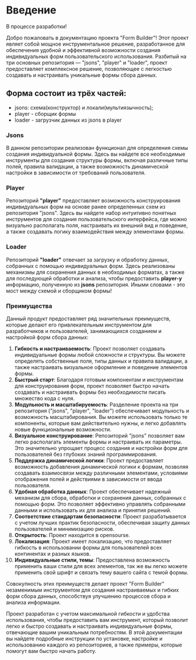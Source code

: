 # Введение

В процессе разработки!

Добро пожаловать в документацию проекта "Form Builder"! Этот проект являет собой мощное инструментальное решение, разработанное для обеспечения удобной и эффективной возможности создания индивидуальных форм пользовательского использования. Разбитый на три основных репозитория — "jsons", "player" и "loader", проект предоставляет комплексное решение, позволяющее с легкостью создавать и настраивать уникальные формы сбора данных.

## Форма состоит из трёх частей:
* jsons: схема(конструктор) и локали(мультиязычность);
* player - сборщик формы
* loader - загрузчик данных из jsons в player

### Jsons

В данном репозитории реализован функционал для определения схемы создания индивидуальной формы. Здесь вы найдете все необходимые инструменты для создания структуры формы, включая различные типы полей, правила валидации, а также возможность динамической настройки в зависимости от требований пользователя.

### Player

Репозиторий **"player"** предоставляет возможность конструирования индивидуальных форм на основе ранее определенных схем из репозитория "jsons". Здесь вы найдете набор интуитивно понятных инструментов для создания пользовательского интерфейса, где можно визуально располагать поля, настраивать их внешний вид и поведение, а также создавать логику взаимодействия между элементами формы.

### Loader

Репозиторий **"loader"** отвечает за загрузку и обработку данных, собранных с помощью индивидуальных форм. Здесь реализованы механизмы для сохранения данных в необходимых форматах, а также для последующей обработки и анализа, чтобы предоставить **player-у** информацию, полученную из **jsons** репозитория. Иными словами - это мост между схемой и сборщиком формы!


### Преимущества

Данный продукт предоставляет ряд значительных преимуществ, которые делают его привлекательным инструментом для разработчиков и пользователей, занимающихся созданием и настройкой форм сбора данных:

1. **Гибкость и настраиваемость**: Проект позволяет создавать индивидуальные формы любой сложности и структуры. Вы можете определять собственные поля, типы данных и правила валидации, а также настраивать визуальное оформление и поведение элементов формы.
2. **Быстрый старт**: Благодаря готовым компонентам и инструментам для конструирования форм, проект позволяет быстро начать создавать и настраивать формы без необходимости писать множество кода с нуля.
3. **Модульность и масштабируемость**: Разделение проекта на три репозитория ("jsons", "player", "loader") обеспечивает модульность и возможность масштабирования. Вы можете использовать только те компоненты, которые вам действительно нужны, и легко добавлять новые функциональные возможности.
4. **Визуальное конструирование**: Репозиторий "jsons" позволяет вам легко располагать элементы формы и настраивать их параметры. Это значительно упрощает процесс создания и настройки форм для пользователей без глубоких знаний программирования.
5. **Поддержка динамической логики**: Проект предоставляет возможность добавления динамической логики к формам, позволяя создавать взаимосвязи между различными элементами, условиями отображения полей и действиями в зависимости от ввода пользователя.
6. **Удобная обработка данных**: Проект обеспечивает надежный механизм для сбора, обработки и сохранения данных, собранных с помощью форм. Это позволяет эффективно управлять собранными данными и использовать их для анализа и принятия решений.
7. **Соответствие стандартам безопасности**: Проект разрабатывается с учетом лучших практик безопасности, обеспечивая защиту данных пользователей и минимизацию рисков.
8. **Открытость**: Проект находится в opensourse.
9. **Локализация**: Проект имеет локализацию, что предоставляет гибкость в использовании формы для пользователей всех континентах и разных языков.
10. **Индивидуальные стили, темы**: Предоставлена возможность применить ваши стили для всех элементов, так же вы легко можете применить свой шрифт и связать тему вашего сайта с темой формы.

Совокупность этих преимуществ делает проект "Form Builder" незаменимым инструментом для создания настраиваемых и гибких форм сбора данных, способствуя улучшению процессов сбора и анализа информации.

Проект разработан с учетом максимальной гибкости и удобства использования, чтобы предоставить вам инструмент, который позволит легко и быстро создавать и настраивать индивидуальные формы, отвечающие вашим уникальным потребностям. В этой документации вы найдете подробные инструкции по установке, настройке и использованию каждого из репозиториев, а также примеры, которые помогут вам быстро начать работу.